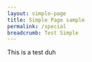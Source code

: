 ```yaml
---
layout: simple-page
title: Simple Page sample
permalink: /special
breadcrumb: Test Simple
---
```


This is a test duh